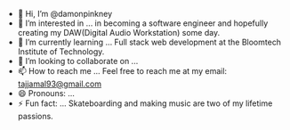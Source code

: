 - 👋 Hi, I’m @damonpinkney
- 👀 I’m interested in ... in becoming a software engineer and hopefully creating my DAW(Digital Audio Workstation) some day.
- 🌱 I’m currently learning ... Full stack web development at the Bloomtech Institute of Technology.
- 💞️ I’m looking to collaborate on ...
- 📫 How to reach me ... Feel free to reach me at my email: tajjamal93@gmail.com
- 😄 Pronouns: ...
- ⚡ Fun fact: ... Skateboarding and making music are two of my lifetime passions.

<!---
damonpinkney/damonpinkney is a ✨ special ✨ repository because its `README.md` (this file) appears on your GitHub profile.
You can click the Preview link to take a look at your changes.
--->
